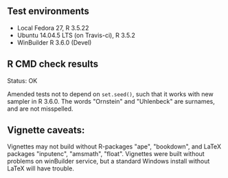 ## Test environments
* Local Fedora 27, R 3.5.22
* Ubuntu 14.04.5 LTS (on Travis-ci), R 3.5.2
* WinBuilder R 3.6.0 (Devel)

## R CMD check results
Status: OK

Amended tests not to depend on `set.seed()`, such that it works with new sampler in R 3.6.0. The words "Ornstein" and "Uhlenbeck" are surnames, and are not misspelled.


## Vignette caveats:
Vignettes may not build without R-packages "ape", "bookdown", and LaTeX packages "inputenc", "amsmath", "float". Vignettes were built without problems on winBuilder service, but a standard Windows install without LaTeX will have trouble.
